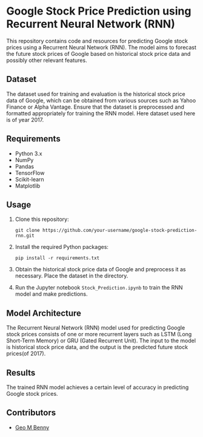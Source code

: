 # Google Stock Price Prediction using Recurrent Neural Network (RNN)

This repository contains code and resources for predicting Google stock prices using a Recurrent Neural Network (RNN). The model aims to forecast the future stock prices of Google based on historical stock price data and possibly other relevant features.

## Dataset

The dataset used for training and evaluation is the historical stock price data of Google, which can be obtained from various sources such as Yahoo Finance or Alpha Vantage. Ensure that the dataset is preprocessed and formatted appropriately for training the RNN model. Here dataset used here is of year 2017.

## Requirements

- Python 3.x
- NumPy
- Pandas
- TensorFlow
- Scikit-learn
- Matplotlib

## Usage

1. Clone this repository:

    ```
    git clone https://github.com/your-username/google-stock-prediction-rnn.git
    ```

2. Install the required Python packages:

    ```
    pip install -r requirements.txt
    ```

3. Obtain the historical stock price data of Google and preprocess it as necessary. Place the dataset in the directory.

4. Run the Jupyter notebook `Stock_Prediction.ipynb` to train the RNN model and make predictions.

## Model Architecture

The Recurrent Neural Network (RNN) model used for predicting Google stock prices consists of one or more recurrent layers such as LSTM (Long Short-Term Memory) or GRU (Gated Recurrent Unit). The input to the model is historical stock price data, and the output is the predicted future stock prices(of 2017).

## Results

The trained RNN model achieves a certain level of accuracy in predicting Google stock prices.


## Contributors

- [Geo M Benny](https://github.com/Geo107)
